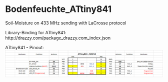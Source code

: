 # Bodenfeuchte_ATtiny841
Soil-Moisture on 433 MHz sending with LaCrosse protocol

Library-Binding for ATtiny841:
http://drazzy.com/package_drazzy.com_index.json

ATtiny841 - Pinout:  
![ATtiny841 - Pinout](./Bodenfeuchte_ATtiny841_Pinout.png)